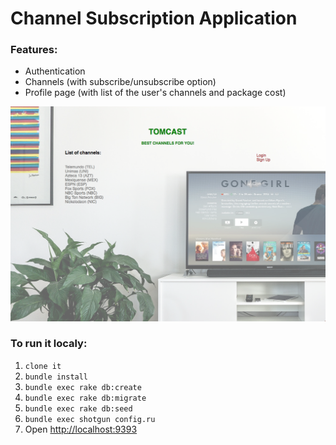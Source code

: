 # Channel Subscription Application

### Features:
* Authentication
* Channels (with subscribe/unsubscribe option)
* Profile page (with list of the user's channels and package cost)

![main page screenshot](public/ScreenShot.png)

### To run it localy:
1.  `clone it`
2.  `bundle install`
3.  `bundle exec rake db:create`
4.  `bundle exec rake db:migrate`
5.  `bundle exec rake db:seed`
6.  `bundle exec shotgun config.ru`
7.  Open [http://localhost:9393](http://localhost:9393)
